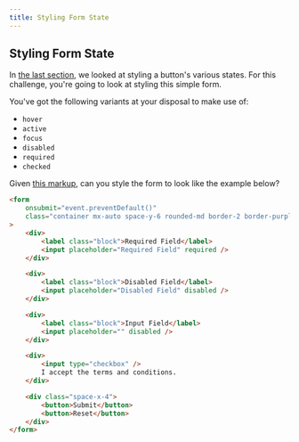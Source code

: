 ```yaml
---
title: Styling Form State
---
```


## Styling Form State

In [the last section](./variants.md), we looked at styling a button's various states. For this challenge, you're going to look at styling this simple form.

You've got the following variants at your disposal to make use of:

- `hover`
- `active`
- `focus`
- `disabled`
- `required`
- `checked`

Given [this markup](https://play.tailwindcss.com/149rX8ty7v), can you style the form to look like the example below?

```html
<form
	onsubmit="event.preventDefault()"
	class="container mx-auto space-y-6 rounded-md border-2 border-purple-400 bg-white p-4 shadow-md"
>
	<div>
		<label class="block">Required Field</label>
		<input placeholder="Required Field" required />
	</div>

	<div>
		<label class="block">Disabled Field</label>
		<input placeholder="Disabled Field" disabled />
	</div>

	<div>
		<label class="block">Input Field</label>
		<input placeholder="" disabled />
	</div>

	<div>
		<input type="checkbox" />
		I accept the terms and conditions.
	</div>

	<div class="space-x-4">
		<button>Submit</button>
		<button>Reset</button>
	</div>
</form>
```
